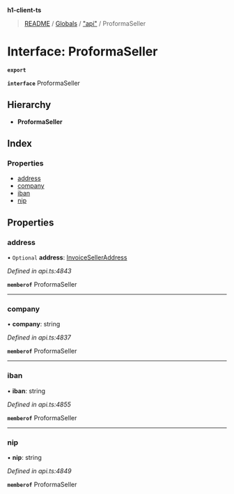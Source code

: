 **h1-client-ts**

> [README](../README.md) / [Globals](../globals.md) / ["api"](../modules/_api_.md) / ProformaSeller

# Interface: ProformaSeller

**`export`** 

**`interface`** ProformaSeller

## Hierarchy

* **ProformaSeller**

## Index

### Properties

* [address](_api_.proformaseller.md#address)
* [company](_api_.proformaseller.md#company)
* [iban](_api_.proformaseller.md#iban)
* [nip](_api_.proformaseller.md#nip)

## Properties

### address

• `Optional` **address**: [InvoiceSellerAddress](_api_.invoiceselleraddress.md)

*Defined in api.ts:4843*

**`memberof`** ProformaSeller

___

### company

•  **company**: string

*Defined in api.ts:4837*

**`memberof`** ProformaSeller

___

### iban

•  **iban**: string

*Defined in api.ts:4855*

**`memberof`** ProformaSeller

___

### nip

•  **nip**: string

*Defined in api.ts:4849*

**`memberof`** ProformaSeller
